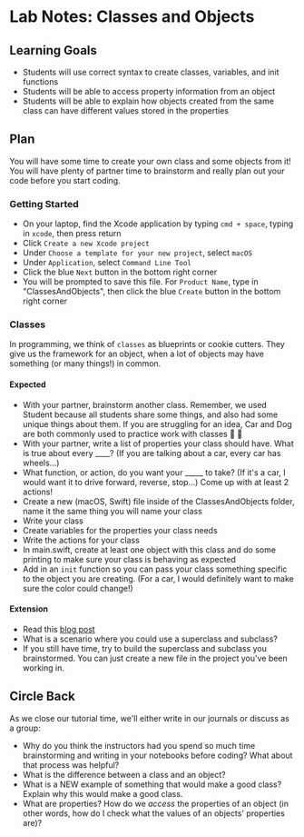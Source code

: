 # Lab Notes: Classes and Objects

## Learning Goals

* Students will use correct syntax to create classes, variables, and init functions
* Students will be able to access property information from an object
* Students will be able to explain how objects created from the same class can have different values stored in the properties

## Plan

You will have some time to create your own class and some objects from it! You will have plenty of partner time to brainstorm and really plan out your code before you start coding.

### Getting Started

* On your laptop, find the Xcode application by typing `cmd + space`, typing in `xcode`, then press return
* Click `Create a new Xcode project`
* Under `Choose a template for your new project`, select `macOS`
* Under `Application`, select `Command Line Tool`
* Click the blue `Next` button in the bottom right corner
* You will be prompted to save this file. For `Product Name`, type in "ClassesAndObjects", then click the blue `Create` button in the bottom right corner

### Classes

In programming, we think of `classes` as blueprints or cookie cutters. They give us the framework for an object, when a lot of objects may have something (or many things!) in common.

#### Expected

* With your partner, brainstorm another class. Remember, we used Student because all students share some things, and also had some unique things about them. If you are struggling for an idea, Car and Dog are both commonly used to practice work with classes 🚗 🐶
* With your partner, write a list of properties your class should have. What is true about every ____? (If you are talking about a car, every car has wheels...)
* What function, or action, do you want your _____ to take? (If it's a car, I would want it to drive forward, reverse, stop...) Come up with at least 2 actions!
* Create a new (macOS, Swift) file inside of the ClassesAndObjects folder, name it the same thing you will name your class
* Write your class
* Create variables for the properties your class needs
* Write the actions for your class
* In main.swift, create at least one object with this class and do some printing to make sure your class is behaving as expected
* Add in an `init` function so you can pass your class something specific to the object you are creating. (For a car, I would definitely want to make sure the color could change!)

#### Extension

* Read this [blog post](https://www.weheartswift.com/swift-classes-part-2/)
* What is a scenario where you could use a superclass and subclass?
* If you still have time, try to build the superclass and subclass you brainstormed. You can just create a new file in the project you've been working in.

## Circle Back

As we close our tutorial time, we'll either write in our journals or discuss as a group:

- Why do you think the instructors had you spend so much time brainstorming and writing in your notebooks before coding? What about that process was helpful?
- What is the difference between a class and an object?
- What is a NEW example of something that would make a good class? Explain why this would make a good class.
- What are properties? How do we _access_ the properties of an object (in other words, how do I check what the values of an objects' properties are)?
